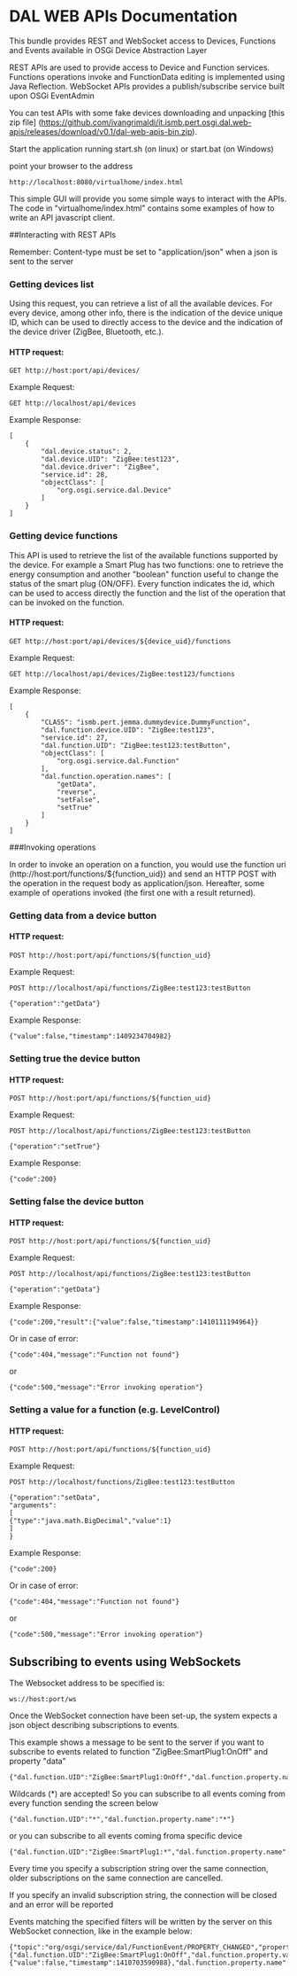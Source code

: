 # DAL WEB APIs Documentation

This bundle provides REST and WebSocket access to Devices, Functions and Events available in OSGi Device Abstraction Layer

REST APIs are used to provide access to Device and Function services. Functions operations invoke and FunctionData editing is implemented using Java Reflection. 
WebSocket APIs provides a publish/subscribe service built upon OSGi EventAdmin 

You can test APIs with some fake devices downloading and unpacking [this zip file] (https://github.com/ivangrimaldi/it.ismb.pert.osgi.dal.web-apis/releases/download/v0.1/dal-web-apis-bin.zip).

Start the application running start.sh (on linux) or start.bat (on Windows)

point your browser to the address

	http://localhost:8080/virtualhome/index.html
	
This simple GUI will provide you some simple ways to interact with the APIs.
The code in "virtualhome/index.html" contains some examples of how to write an API javascript client.

##Interacting with REST APIs

Remember: Content-type must be set to "application/json" when a json is sent to the server 

### Getting devices list

Using this request, you can retrieve a list of all the available devices.
For every device, among other info, there is the indication of the device unique ID, which
can be used to directly access to the device and the indication of the device driver (ZigBee, Bluetooth, etc.).


#### HTTP request:
```
GET http://host:port/api/devices/
```
Example Request:
```
GET http://localhost/api/devices
```
Example Response:
```
[
    {
        "dal.device.status": 2,
        "dal.device.UID": "ZigBee:test123",
        "dal.device.driver": "ZigBee",
        "service.id": 28,
        "objectClass": [
            "org.osgi.service.dal.Device"
        ]
    }
]
```


### Getting device functions

This API is used to retrieve the list of the available functions supported by the device. For
example a Smart Plug has two functions: one to retrieve the energy consumption and another 
"boolean" function useful to change the status of the smart plug (ON/OFF). Every function
indicates the id, which can be used to access directly the function and the list of the operation
that can be invoked on the function.

#### HTTP request:
```
GET http://host:port/api/devices/${device_uid}/functions
```
Example Request:
```
GET http://localhost/api/devices/ZigBee:test123/functions
```
Example Response:
```
[
    {
        "CLASS": "ismb.pert.jemma.dummydevice.DummyFunction",
        "dal.function.device.UID": "ZigBee:test123",
        "service.id": 27,
        "dal.function.UID": "ZigBee:test123:testButton",
        "objectClass": [
            "org.osgi.service.dal.Function"
        ],
        "dal.function.operation.names": [
            "getData",
            "reverse",
            "setFalse",
            "setTrue"
        ]
    }
]
```

###Invoking operations

In order to invoke an operation on a function, you would use the function uri (http://host:port/functions/${function_uid}) and send an HTTP POST with the operation in the request body as application/json.
Hereafter, some example of operations invoked (the first one with a result returned).

### Getting data from a device button
#### HTTP request:
```
POST http://host:port/api/functions/${function_uid}
```
Example Request:
```
POST http://localhost/api/functions/ZigBee:test123:testButton

{"operation":"getData"}

```
Example Response:
```
{"value":false,"timestamp":1409234704982}
```

### Setting true the device button
#### HTTP request:
```
POST http://host:port/api/functions/${function_uid}
```
Example Request:
```
POST http://localhost/api/functions/ZigBee:test123:testButton

{"operation":"setTrue"}

```
Example Response:
```
{"code":200}
```




### Setting false the device button
#### HTTP request:
```
POST http://host:port/api/functions/${function_uid}
```
Example Request:
```
POST http://localhost/api/functions/ZigBee:test123:testButton

{"operation":"getData"}

```
Example Response:
```
{"code":200,"result":{"value":false,"timestamp":1410111194964}}
```

Or in case of error:

```
{"code":404,"message":"Function not found"}

```

or

```
{"code":500,"message":"Error invoking operation"}
```


### Setting a value for a function (e.g. LevelControl)
#### HTTP request:
```
POST http://host:port/api/functions/${function_uid}
```
Example Request:
```
POST http://localhost/functions/ZigBee:test123:testButton

{"operation":"setData",
"arguments": 
[
{"type":"java.math.BigDecimal","value":1}
]
}

```
Example Response:
```
{"code":200}
```

Or in case of error:

```
{"code":404,"message":"Function not found"}

```

or

```
{"code":500,"message":"Error invoking operation"}
```
 
 
 
 
## Subscribing to events using WebSockets
 
 The Websocket address to be specified is:
 
 ```
 ws://host:port/ws
 ```
 
 Once the WebSocket connection have been set-up, the system expects a json object describing subscriptions to events.
 
 This example shows a message to be sent to the server if you want to subscribe to events related
 to function "ZigBee:SmartPlug1:OnOff" and property "data"
  
 ```
 {"dal.function.UID":"ZigBee:SmartPlug1:OnOff","dal.function.property.name":"data"}
 ```
 
  Wildcards (\*) are accepted! So you can subscribe to all events coming from every function sending the screen below
  
 ```
 {"dal.function.UID":"*","dal.function.property.name":"*"}
 ```
 
 or you can subscribe to all events coming froma specific device
 
 ```
 {"dal.function.UID":"ZigBee:SmartPlug1:*","dal.function.property.name":"*"}
 ```
 
 
 Every time you specify a subscription string over the same connection, older subscriptions on the same connection are cancelled.
 
 If you specify an invalid subscription string, the connection will be closed and an error will be reported
 
 Events matching the specified filters will be written by the server on this WebSocket connection, like in the example below:
 
 
 ```
 {"topic":"org/osgi/service/dal/FunctionEvent/PROPERTY_CHANGED","properties":{"dal.function.UID":"ZigBee:SmartPlug1:OnOff","dal.function.property.value":{"value":false,"timestamp":1410703590988},"dal.function.property.name":"data"}}
 ```
 
 
